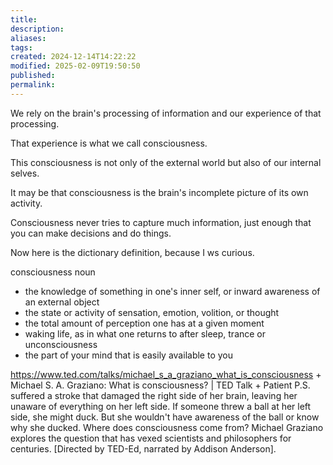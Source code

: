 ```yaml
---
title: 
description: 
aliases: 
tags: 
created: 2024-12-14T14:22:22
modified: 2025-02-09T19:50:50
published: 
permalink: 
---
```



We rely on the brain's processing of information and our experience of that processing.

That experience is what we call consciousness.

This consciousness is not only of the external world but also of our internal selves.

It may be that consciousness is the brain's incomplete picture of its own activity.

Consciousness never tries to capture much information, just enough that you can make decisions and do things.


Now here is the dictionary definition, because I ws curious.

consciousness
noun
- the knowledge of something in one's inner self, or inward awareness of an external object
- the state or activity of sensation, emotion, volition, or thought
- the total amount of perception one has at a given moment
- waking life, as in what one returns to after sleep, trance or unconsciousness
- the part of your mind that is easily available to you


https://www.ted.com/talks/michael_s_a_graziano_what_is_consciousness + Michael S. A. Graziano: What is consciousness? | TED Talk + Patient P.S. suffered a stroke that damaged the right side of her brain, leaving her unaware of everything on her left side. If someone threw a ball at her left side, she might duck. But she wouldn't have awareness of the ball or know why she ducked. Where does consciousness come from? Michael Graziano explores the question that has vexed scientists and philosophers for centuries. [Directed by TED-Ed, narrated by Addison Anderson].
